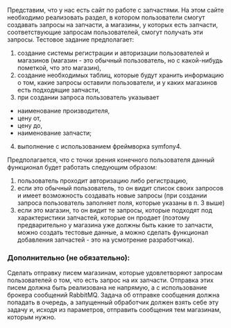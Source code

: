 Представим, что у нас есть сайт по работе с запчастями. На этом сайте необходимо реализовать раздел, в котором пользователи смогут создавать запросы на запчасти, а магазины, у которых есть запчасти, соответствующие запросам пользователей, смогут получать эти запросы. Тестовое задание предполагает:
1. создание системы регистрации и авторизации пользователей и магазинов (магазин - это обычный пользователь, но с какой-нибудь пометкой, что это магазин),
2. создание необходимых таблиц, которые будут хранить информацию о том, какие запросы оставили пользователи, и у каких магазинов есть подходящие запчасти,
3. при создании запроса пользователь указывает 
* наименование производителя,
* цену от,
* цену до,
* наименование запчасти;
4. выполнение с использованием фреймворка symfony4.

Предполагается, что с точки зрения конечного пользователя данный функционал будет работать следующим образом:
1. пользователь проходит авторизацию либо регистрацию,
2. если это обычный пользователь, то он видит список своих запросов и имеет возможность создавать новые запросы (при создании запроса пользователь заполняет поля, которые указаны в п. 3 выше)
3. если это магазин, то он видит те запросы, которые подходят под характеристики запчастей, которые он продает (поэтому предварительно у магазина уже должны быть какие то запчасти, можно создать тестовые данные, а можно сделать функционал добавления запчастей - это на усмотрение разработчика).

### Дополнительно (не обязательно):
Сделать отправку писем магазинам, которые удовлетворяют запросам пользователей о том, что есть запрос на их запчасти. Отправка этих писем должна быть реализована не напрямую, а с использование брокера сообщений RabbitMQ. Задача об отправке сообщения должна попадать в очередь, а запущенный обработчик должен взять себе эту задачу и, исходя из параметров, отправить сообщения тем магазинам, которым нужно.